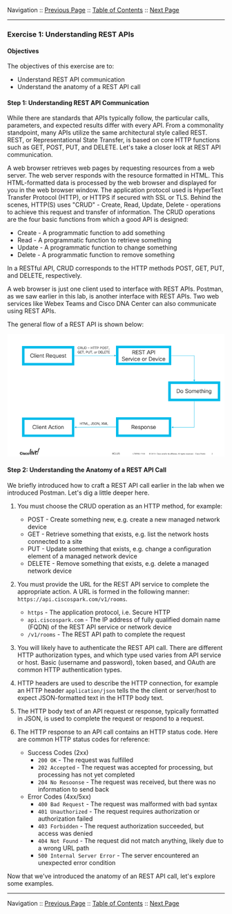 Navigation :: [Previous Page](LTRPRG-1100-03b1-REST.md) :: [Table of Contents](LTRPRG-1100-00-Intro.md#table-of-contents) :: [Next Page](LTRPRG-1100-03b3-REST-Ex2.md)

---

### Exercise 1: Understanding REST APIs

#### Objectives

The objectives of this exercise are to:

* Understand REST API communication
* Understand the anatomy of a REST API call

#### Step 1: Understanding REST API Communication

While there are standards that APIs typically follow, the particular calls, parameters, and expected results differ 
with every API. From a commonality standpoint, many APIs utilize the same architectural style called REST. REST, or 
Representational State Transfer, is based on core HTTP functions such as GET, POST, PUT, and DELETE.  Let's take a 
closer look at REST API communication.

A web browser retrieves web pages by requesting resources from a web server.  The web server responds with the 
resource formatted in HTML.  This HTML-formatted data is processed by the web browser and displayed for you in the 
web browser window.  The application protocol used is HyperText Transfer Protocol (HTTP), or HTTPS if secured with 
SSL or TLS.  Behind the scenes, HTTP(S) uses "CRUD" - Create, Read, Update, Delete - operations to achieve this 
request and transfer of information.  The CRUD operations are the four basic functions from which a good API is 
designed:

* Create - A programmatic function to add something
* Read - A programmatic function to retrieve something
* Update - A programmatic function to change something
* Delete - A programmatic function to remove something

In a RESTful API, CRUD corresponds to the HTTP methods POST, GET, PUT, and DELETE, respectively.

A web browser is just one client used to interface with REST APIs.  Postman, as we saw earlier in this lab, is
another interface with REST APIs.  Two web services like Webex Teams and Cisco DNA Center can also communicate using 
REST APIs.

The general flow of a REST API is shown below:

![REST API Flow](assets/REST-01.png)

#### Step 2: Understanding the Anatomy of a REST API Call

We briefly introduced how to craft a REST API call earlier in the lab when we introduced Postman.  Let's dig a 
little deeper here.

1. You must choose the CRUD operation as an HTTP method, for example:
    
    * POST - Create something new, e.g. create a new managed network device
    * GET - Retrieve something that exists, e.g. list the network hosts connected to a site
    * PUT - Update something that exists, e.g. change a configuration element of a managed network device
    * DELETE - Remove something that exists, e.g. delete a managed network device

2. You must provide the URL for the REST API service to complete the appropriate action.  A URL is formed in the 
following manner: `https://api.ciscospark.com/v1/rooms`.
    
    * `https` - The application protocol, i.e. Secure HTTP
    * `api.ciscospark.com` - The IP address of fully qualified domain name (FQDN) of the REST API service or network 
    device
    * `/v1/rooms` - The REST API path to complete the request

3. You will likely have to authenticate the REST API call.  There are different HTTP authorization types, and which 
type used varies from API service or host.  Basic (username and password), token based, and OAuth are common HTTP 
authentication types.

4. HTTP headers are used to describe the HTTP connection, for example an HTTP header `application/json` tells the the
 client or server/host to expect JSON-formatted text in the HTTP body text.
 
5. The HTTP body text of an API request or response, typically formatted in JSON, is used to complete the request or 
respond to a request.

6. The HTTP response to an API call contains an HTTP status code.  Here are common HTTP status codes for reference:
    
    * Success Codes (2xx)
        * `200 OK` - The request was fulfilled
        * `202 Accepted` - The request was accepted for processing, but processing has not yet completed
        * `204 No Resoonse` - The request was received, but there was no information to send back
    * Error Codes (4xx/5xx)
        * `400 Bad Request` - The request was malformed with bad syntax
        * `401 Unauthorized` - The request requires authorization or authorization failed
        * `403 Forbidden` - The request authorization succeeded, but access was denied
        * `404 Not Found` -  The request did not match anything, likely due to a wrong URL path
        * `500 Internal Server Error` - The server encountered an unexpected error condition

Now that we've introduced the anatomy of an REST API call, let's explore some examples.

---

Navigation :: [Previous Page](LTRPRG-1100-03b1-REST.md) :: [Table of Contents](LTRPRG-1100-00-Intro.md#table-of-contents) :: [Next Page](LTRPRG-1100-03b3-REST-Ex2.md)
